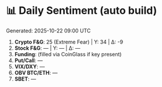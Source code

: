 # 📊 Daily Sentiment (auto build)
Generated: 2025-10-22 09:00 UTC

1) **Crypto F&G**: 25 (Extreme Fear) | Y: 34 | Δ: -9
2) **Stock F&G**: — | Y: — | Δ: —
3) **Funding**: (filled via CoinGlass if key present)
4) **Put/Call**: —
5) **VIX/DXY**: —
6) **OBV BTC/ETH**: —
7) **SBET**: —
